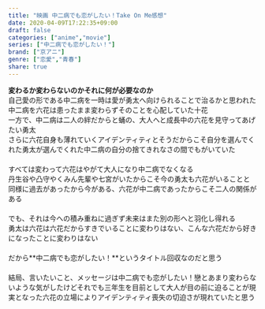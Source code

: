 ```yaml
---
title: "映画 中二病でも恋がしたい！Take On Me感想"
date: 2020-04-09T17:22:35+09:00
draft: false
categories: ["anime","movie"]
series: ["中二病でも恋がしたい！"]
brand: ["京アニ"]
genre: ["恋愛","青春"]
share: true
---
```

**変わるか変わらないのかそれに何が必要なのか**  
自己愛の形である中二病を一時は愛が勇太へ向けられることで治るかと思われた中二病を六花は患ったまま変わらずそのことを心配していた十花  
一方で、中二病は二人の絆だからと蛹の、大人へと成長中の六花を見守ってあげたい勇太  
さらに六花自身も薄れていくアイデンティティとそうだからこそ自分を選んでくれた勇太が選んでくれた中二病の自分の捨てきれなさの間でもがいていた  
　  
すべては変わって六花はやがて大人になり中二病でなくなる  
丹生谷や凸守やくみん先輩や七宮がいたからこそ今の勇太も六花がいることと同様に過去があったから今がある、六花が中二病であったからこそ二人の関係がある  
　  
でも、それは今への積み重ねに過ぎず未来はまた別の形へと羽化し得れる  
勇太は六花は六花だからすきでいることに変わりはない、こんな六花だから好きになったことに変わりはない  
　  
だから**中二病でも恋がしたい！**というタイトル回収なのだと思う  
　    
結局、言いたいこと、メッセージは中二病でも恋がしたい！戀とあまり変わらないような気がしたけどそれでも三年生を目前として大人が目の前に迫ることが現実となった六花の立場によりアイデンティティ喪失の切迫さが現れていたと思う